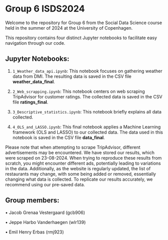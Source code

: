 # Group 6 ISDS2024
Welcome to the repository for Group 6 from the Social Data Science course held in the summer of 2024 at the University of Copenhagen.

This repository contains four distinct Jupyter notebooks to facilitate easy navigation through our code.

## Jupyter Notebooks:
1. `1_Weather_data_api.ipynb`: This notebook focuses on gathering weather data from DMI. The resulting data is saved in the CSV file **weather_data_final**.

2. `2_Web_scrapping.ipynb`: This notebook centers on web scraping TripAdvisor for customer ratings. The collected data is saved in the CSV file **ratings_final**.

3. `3_Descriptive_statistics.ipynb`: This notebook briefly explains all data collected.

3. `4_OLS_and_LASSO.ipynb`: This final notebook applies a Machine Learning framework (OLS and LASSO) to our collected data. The data used in this notebook is saved in the CSV file **data_final**.

Please note that when attempting to scrape TripAdvisor, different advertisements may be encountered. We have stored our results, which were scraped on 23-08-2024. When trying to reproduce these results from scratch, you might encounter different ads, potentially leading to variations in the data. Additionally, as the website is regularly updated, the list of restaurants may change, with some being added or removed, essentially changing what data is collected. To replicate our results accurately, we recommend using our pre-saved data.

## Group members:
• Jacob Grenaa Vestergaard (gcb906)

• Jeppe Harbo Vanderhaegen (wlr139)

• Emil Henry Erbas (rmj923)
